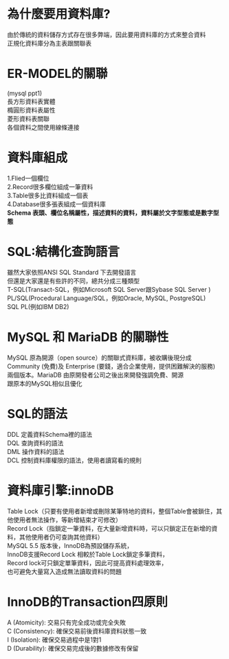 **為什麼要用資料庫?**
==
由於傳統的資料儲存方式存在很多弊端，因此要用資料庫的方式來整合資料  
正規化資料庫分為主表跟關聯表  

**ER-MODEL的關聯**
== 
(mysql ppt1)  
長方形資料表實體  
橢圓形資料表屬性  
菱形資料表關聯  
各個資料之間使用線條連接  

**資料庫組成**
==
1.Flied一個欄位  
2.Record很多欄位組成一筆資料  
3.Table很多比資料組成一個表  
4.Database很多張表組成一個資料庫  
**Schema 表頭、欄位名稱屬性，描述資料的資料，資料屬於文字型態或是數字型態**  

**SQL:結構化查詢語言**
==
雖然大家依照ANSI SQL Standard 下去開發語言  
但還是大家還是有些許的不同，總共分成三種類型  
T-SQL(Transact-SQL，例如Microsoft SQL Server跟Sybase SQL Server )  
PL/SQL(Procedural Language/SQL，例如Oracle, MySQL, PostgreSQL)  
SQL PL(例如IBM DB2)  

**MySQL 和 MariaDB 的關聯性**
==
MySQL 原為開源（open source）的關聯式資料庫，被收購後現分成  
 Community (免費)及 Enterprise (要錢，適合企業使用，提供困難解決的服務)  
兩個版本。MariaDB 由原開發者公司之後出來開發強調免費、開源  
跟原本的MySQL相似且優化  

**SQL的語法**
==
DDL 定義資料Schema裡的語法  
DQL 查詢資料的語法  
DML 操作資料的語法  
DCL 控制資料庫權限的語法，使用者讀寫看的規則  

**資料庫引擎:innoDB**
==
Table Lock（只要有使用者新增或刪除某筆特地的資料，整個Table會被鎖住，其他使用者無法操作，等新增結束才可修改）  
Record Lock（指鎖定一筆資料，在大量新增資料時，可以只鎖定正在新增的資料，其他使用者仍可查詢其他資料）  
MySQL 5.5 版本後，InnoDB為預設儲存系統，  
InnoDB支援Record Lock 相較於Table Lock鎖定多筆資料，  
Record lock可只鎖定單筆資料，因此可提高資料處理效率，  
也可避免大量寫入造成無法讀取資料的問題  

**InnoDB的Transaction四原則**
==
A (Atomicity): 交易只有完全成功或完全失敗  
C (Consistency): 確保交易前後資料庫資料狀態一致  
I (Isolation): 確保交易過程中是1對1  
D (Durability): 確保交易完成後的數據修改有保留  
